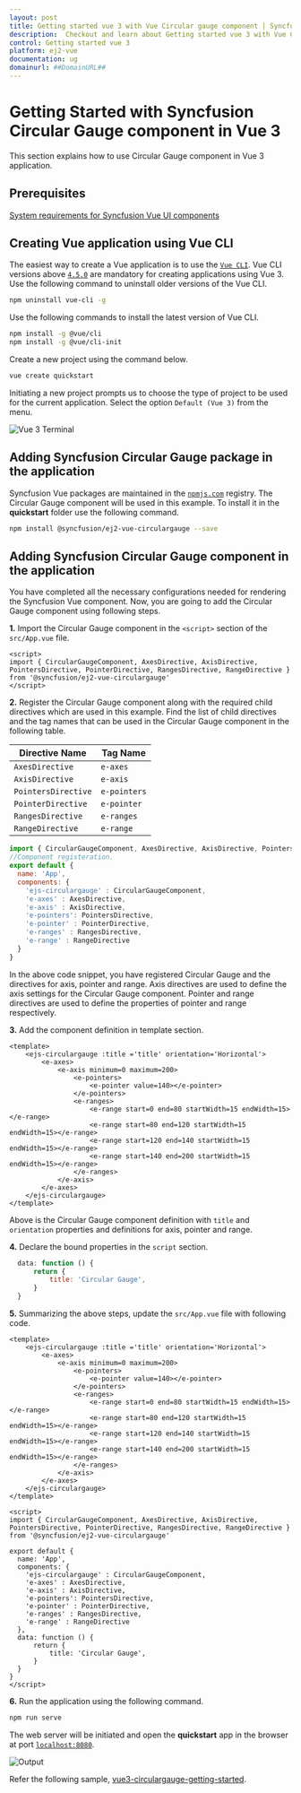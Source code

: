 ```yaml
---
layout: post
title: Getting started vue 3 with Vue Circular gauge component | Syncfusion
description:  Checkout and learn about Getting started vue 3 with Vue Circular gauge component of Syncfusion Essential JS 2 and more details.
control: Getting started vue 3 
platform: ej2-vue
documentation: ug
domainurl: ##DomainURL##
---
```


# Getting Started with Syncfusion Circular Gauge component in Vue 3

This section explains how to use Circular Gauge component in Vue 3 application.

## Prerequisites

[System requirements for Syncfusion Vue UI components](https://ej2.syncfusion.com/vue/documentation/system-requirements/)

## Creating Vue application using Vue CLI

The easiest way to create a Vue application is to use the [`Vue CLI`](https://github.com/vuejs/vue-cli). Vue CLI versions above [`4.5.0`](https://v3.vuejs.org/guide/migration/introduction.html#vue-cli) are mandatory for creating applications using Vue 3. Use the following command to uninstall older versions of the Vue CLI.

```bash
npm uninstall vue-cli -g

```

Use the following commands to install the latest version of Vue CLI.

```bash
npm install -g @vue/cli
npm install -g @vue/cli-init

```

Create a new project using the command below.

```bash
vue create quickstart

```

Initiating a new project prompts us to choose the type of project to be used for the current application. Select the option `Default (Vue 3)` from the menu.

![Vue 3 Terminal](./images/vue3-terminal.png)

## Adding Syncfusion Circular Gauge package in the application

Syncfusion Vue packages are maintained in the [`npmjs.com`](https://www.npmjs.com/~syncfusionorg) registry. The Circular Gauge component will be used in this example. To install it in the **quickstart** folder use the following command.

```bash
npm install @syncfusion/ej2-vue-circulargauge --save

```

## Adding Syncfusion Circular Gauge component in the application

You have completed all the necessary configurations needed for rendering the Syncfusion Vue component. Now, you are going to add the Circular Gauge component using following steps.

**1.** Import the Circular Gauge component in the `<script>` section of the `src/App.vue` file.

```
<script>
import { CircularGaugeComponent, AxesDirective, AxisDirective, PointersDirective, PointerDirective, RangesDirective, RangeDirective } from '@syncfusion/ej2-vue-circulargauge'
</script>

```

**2.** Register the Circular Gauge component along with the required child directives which are used in this example. Find the list of child directives and the tag names that can be used in the Circular Gauge component in the following table.
  
| Directive Name     | Tag Name    |
|--------------------|-------------|
| `AxesDirective`    | `e-axes`    |
| `AxisDirective`    | `e-axis`    |
| `PointersDirective`| `e-pointers`|
| `PointerDirective` | `e-pointer` |
| `RangesDirective`  | `e-ranges`  |
| `RangeDirective`   | `e-range`   |

```js
import { CircularGaugeComponent, AxesDirective, AxisDirective, PointersDirective, PointerDirective, RangesDirective, RangeDirective } from '@syncfusion/ej2-vue-circulargauge'
//Component registeration.
export default {
  name: 'App',
  components: {
    'ejs-circulargauge' : CircularGaugeComponent,
    'e-axes' : AxesDirective,
    'e-axis' : AxisDirective,
    'e-pointers': PointersDirective,
    'e-pointer' : PointerDirective,
    'e-ranges' : RangesDirective,
    'e-range' : RangeDirective
  }
}

```

In the above code snippet, you have registered Circular Gauge and the directives for axis, pointer and range. Axis directives are used to define the axis settings for the Circular Gauge component. Pointer and range directives are used to define the properties of pointer and range respectively.
  
**3.** Add the component definition in template section.

```
<template>
    <ejs-circulargauge :title ='title' orientation='Horizontal'>
        <e-axes>
            <e-axis minimum=0 maximum=200>
                <e-pointers>
                    <e-pointer value=140></e-pointer>
                </e-pointers>
                <e-ranges>
                    <e-range start=0 end=80 startWidth=15 endWidth=15></e-range>
                    <e-range start=80 end=120 startWidth=15 endWidth=15></e-range>
                    <e-range start=120 end=140 startWidth=15 endWidth=15></e-range>
                    <e-range start=140 end=200 startWidth=15 endWidth=15></e-range>
                </e-ranges>
            </e-axis>
        </e-axes>
    </ejs-circulargauge>
</template>

```

Above is the Circular Gauge component definition with `title` and `orientation` properties and definitions for axis, pointer and range.

**4.** Declare the bound properties in the `script` section.

```js
  data: function () {
      return {
          title: 'Circular Gauge',
      }
  }

```

**5.** Summarizing the above steps, update the `src/App.vue` file with following code.

```
<template>
    <ejs-circulargauge :title ='title' orientation='Horizontal'>
        <e-axes>
            <e-axis minimum=0 maximum=200>
                <e-pointers>
                    <e-pointer value=140></e-pointer>
                </e-pointers>
                <e-ranges>
                    <e-range start=0 end=80 startWidth=15 endWidth=15></e-range>
                    <e-range start=80 end=120 startWidth=15 endWidth=15></e-range>
                    <e-range start=120 end=140 startWidth=15 endWidth=15></e-range>
                    <e-range start=140 end=200 startWidth=15 endWidth=15></e-range>
                </e-ranges>
            </e-axis>
        </e-axes>
    </ejs-circulargauge>
</template>

<script>
import { CircularGaugeComponent, AxesDirective, AxisDirective, PointersDirective, PointerDirective, RangesDirective, RangeDirective } from '@syncfusion/ej2-vue-circulargauge'

export default {
  name: 'App',
  components: {
    'ejs-circulargauge' : CircularGaugeComponent,
    'e-axes' : AxesDirective,
    'e-axis' : AxisDirective,
    'e-pointers': PointersDirective,
    'e-pointer' : PointerDirective,
    'e-ranges' : RangesDirective,
    'e-range' : RangeDirective
  },
  data: function () {
      return {
          title: 'Circular Gauge',
      }
  }
}
</script>

```

**6.** Run the application using the following command.

```bash
npm run serve

```

The web server will be initiated and open the **quickstart** app in the browser at port [`localhost:8080`](http://localhost:8080/).

![Output](./images/vue3-cg-demo.png)

Refer the following sample, [vue3-circulargauge-getting-started](https://github.com/SyncfusionExamples/vue3-circulargauge-getting-started).
